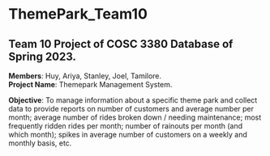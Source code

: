  # ThemePark_Team10
 ## Team 10 Project of COSC 3380 Database of Spring 2023.
**Members**: Huy, Ariya, Stanley, Joel, Tamilore. <br>
**Project Name**: Themepark Management System. <br>

**Objective**: To manage information about a specific theme park and collect data to provide reports on number of customers and
average number per month; average number of rides broken down / needing
maintenance; most frequently ridden rides per month; number of rainouts per
month (and which month); spikes in average number of customers on a
weekly and monthly basis, etc.

